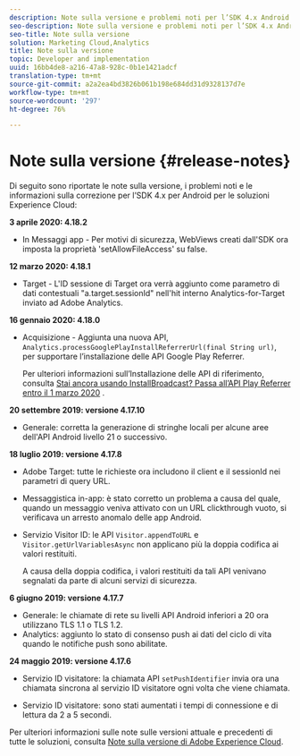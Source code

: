 ```yaml
---
description: Note sulla versione e problemi noti per l’SDK 4.x Android per le soluzioni Experience Cloud.
seo-description: Note sulla versione e problemi noti per l’SDK 4.x Android per le soluzioni Experience Cloud.
seo-title: Note sulla versione
solution: Marketing Cloud,Analytics
title: Note sulla versione
topic: Developer and implementation
uuid: 16bb4de8-a216-47a8-928c-0b1e1421adcf
translation-type: tm+mt
source-git-commit: a2a2ea4bd3826b061b198e684dd31d9328137d7e
workflow-type: tm+mt
source-wordcount: '297'
ht-degree: 76%

---
```



# Note sulla versione {#release-notes}

Di seguito sono riportate le note sulla versione, i problemi noti e le informazioni sulla correzione per l’SDK 4.x per Android per le soluzioni Experience Cloud:

**3 aprile 2020: 4.18.2**

* In Messaggi app - Per motivi di sicurezza, WebViews creati dall&#39;SDK ora imposta la proprietà &#39;setAllowFileAccess&#39; su false.

**12 marzo 2020: 4.18.1**

* Target - L&#39;ID sessione di Target ora verrà aggiunto come parametro di dati contestuali &quot;a.target.sessionId&quot; nell&#39;hit interno Analytics-for-Target inviato ad Adobe Analytics.

**16 gennaio 2020: 4.18.0**

* Acquisizione - Aggiunta una nuova API, `Analytics.processGooglePlayInstallReferrerUrl(final String url)`, per supportare l’installazione delle API Google Play Referrer.

   Per ulteriori informazioni sull’Installazione delle API di riferimento, consulta [Stai ancora usando InstallBroadcast? Passa all’API Play Referrer entro il 1 marzo 2020](https://android-developers.googleblog.com/2019/11/still-using-installbroadcast-switch-to.html) .

**20 settembre 2019: versione 4.17.10**

* Generale: corretta la generazione di stringhe locali per alcune aree dell&#39;API Android livello 21 o successivo.

**18 luglio 2019: versione 4.17.8**

* Adobe Target: tutte le richieste ora includono il client e il sessionId nei parametri di query URL.
* Messaggistica in-app: è stato corretto un problema a causa del quale, quando un messaggio veniva attivato con un URL clickthrough vuoto, si verificava un arresto anomalo delle app Android.
* Servizio Visitor ID: le API `Visitor.appendToURL` e `Visitor.getUrlVariablesAsync` non applicano più la doppia codifica ai valori restituiti.

   A causa della doppia codifica, i valori restituiti da tali API venivano segnalati da parte di alcuni servizi di sicurezza.

**6 giugno 2019: versione 4.17.7**

* Generale: le chiamate di rete su livelli API Android inferiori a 20 ora utilizzano TLS 1.1 o TLS 1.2.
* Analytics: aggiunto lo stato di consenso push ai dati del ciclo di vita quando le notifiche push sono abilitate.

**24 maggio 2019: versione 4.17.6**

* Servizio ID visitatore: la
   chiamata API `setPushIdentifier` invia ora una chiamata sincrona al servizio ID visitatore ogni volta che viene chiamata.

* Servizio ID visitatore: sono stati aumentati i tempi di connessione e di lettura da 2 a 5 secondi.


Per ulteriori informazioni sulle note sulle versioni attuale e precedenti di tutte le soluzioni, consulta [Note sulla versione di Adobe Experience Cloud](hhttps://docs.adobe.com/content/help/en/release-notes/experience-cloud/current.html).

